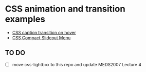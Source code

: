 # CSS animation and transition examples

- [CSS caption transition on hover](https://front-end-materials.github.io/css-animation-transition/image-caption/)
- [CSS Compact Slideout Menu](https://front-end-materials.github.io/css-animation-transition/compact-slideout-menu/)

## TO DO

- [ ] move css-lightbox to this repo and update MEDS2007 Lecture 4